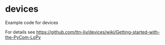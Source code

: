 # devices
Example code for devices

For details see https://github.com/ttn-liv/devices/wiki/Getting-started-with-the-PyCom-LoPy
